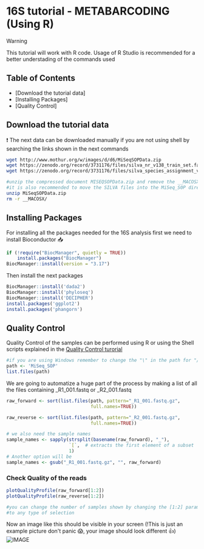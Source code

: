 # 16S tutorial - METABARCODING (Using R)
>[!WARNING]
>This tutorial will work with R code. Usage of R Studio is recommended for a better understading of the commands used

## Table of Contents

- [Download the tutorial data]
- [Installing Packages]
- [Quality Control]


## Download the tutorial data

:heavy_exclamation_mark: The next data can be downloaded manually if you are not using shell by searching the links shown in the next commands

```Bash
wget http://www.mothur.org/w/images/d/d6/MiSeqSOPData.zip
wget https://zenodo.org/record/3731176/files/silva_nr_v138_train_set.fa.gz?download=1
wget https://zenodo.org/record/3731176/files/silva_species_assignment_v138.fa.gz?download=1

#unzip the compressed document MISEQSOPData.zip and remove the __MACOSX/ directory
#it is also recommended to move the SILVA files into the MiSeq_S0P directory
unzip MiSeqSOPData.zip
rm -r __MACOSX/
```
## Installing Packages
For installing all the packages needed for the 16S analysis first we need to install Bioconductor :inbox_tray:


```R
if (!require("BiocManager", quietly = TRUE))
    install.packages("BiocManager")
BiocManager::install(version = "3.17")
```

Then install the next packages 
```R
BiocManager::install('dada2')
BiocManager::install('phyloseq')
BiocManager::install('DECIPHER')
install.packages('ggplot2')
install.packages('phangorn')
```

## Quality Control

Quality Control of the samples can be performed using R or using the Shell scripts explained in the [Quality Control turorial](https://github.com/Ecological-and-Evolutionary-Omics/Quality-and-Trimming)

```R
#if you are using Windows remember to change the "\" in the path for "/"
path <- 'MiSeq_SOP'
list.files(path)
```
We are going to automatize a huge part of the process by making a list of all the files containing _R1_001.fastq or _R2_001.fastq
```R
raw_forward <- sort(list.files(path, pattern="_R1_001.fastq.gz",
                               full.names=TRUE))

raw_reverse <- sort(list.files(path, pattern="_R2_001.fastq.gz",
                               full.names=TRUE))

# we also need the sample names
sample_names <- sapply(strsplit(basename(raw_forward), "_"),
                       `[`,  # extracts the first element of a subset
                       1)
# Another option will be
sample_names <- gsub("_R1_001.fastq.gz", "", raw_forward)
```
### Check Quality of the reads

```R
plotQualityProfile(raw_forward[1:2]) 
plotQualityProfile(raw_reverse[1:2])

#you can change the number of samples shown by changing the [1:2] parameter
#to any type of selection 
```
Now an image like this should be visible in your screen (!This is just an example picture don't panic :scream:, your image should look different :thumbsup:)
![IMAGE](C:/Users/1001926/Desktop/R_quality.png)

